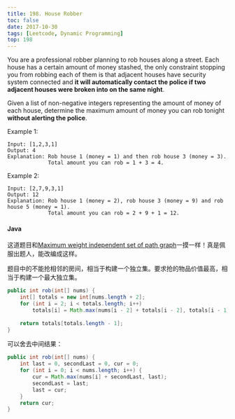 ```yaml
---
title: 198. House Robber
toc: false
date: 2017-10-30
tags: [Leetcode, Dynamic Programming]
top: 198
---
```


You are a professional robber planning to rob houses along a street. Each house has a certain amount of money stashed, the only constraint stopping you from robbing each of them is that adjacent houses have security system connected and **it will automatically contact the police if two adjacent houses were broken into on the same night**.

Given a list of non-negative integers representing the amount of money of each house, determine the maximum amount of money you can rob tonight **without alerting the police**.

Example 1:

```
Input: [1,2,3,1]
Output: 4
Explanation: Rob house 1 (money = 1) and then rob house 3 (money = 3).
             Total amount you can rob = 1 + 3 = 4.
```

Example 2:

```
Input: [2,7,9,3,1]
Output: 12
Explanation: Rob house 1 (money = 2), rob house 3 (money = 9) and rob house 5 (money = 1).
             Total amount you can rob = 2 + 9 + 1 = 12.
```

#### Java

这道题目和[Maximum weight independent set of path graph](https://techlarry.github.io/note-algorithm/algorithmStanford/dynamicprogramming/#2-application-maximum-weight-independent-set-of-path-graph)一摸一样！真是佩服出题人，能改编成这样。

题目中的不能抢相邻的房间，相当于构建一个独立集。要求抢的物品价值最高，相当于构建一个最大独立集。

```Java
public int rob(int[] nums) {
    int[] totals = new int[nums.length + 2];
    for (int i = 2; i < totals.length; i++)
        totals[i] = Math.max(nums[i - 2] + totals[i - 2], totals[i - 1]);
    
    return totals[totals.length - 1];   
}
```

可以舍去中间结果：

```Java
public int rob(int[] nums) {
    int last = 0, secondLast = 0, cur = 0;
    for (int i = 0; i < nums.length; i++) {
        cur = Math.max(nums[i] + secondLast, last);
        secondLast = last;
        last = cur;
    } 
    return cur;   
}
```